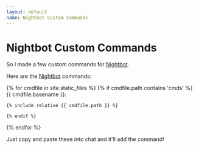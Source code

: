 ```yaml
---
layout: default
name: Nightbot Custom Commands
---
```

# Nightbot Custom Commands

So I made a few custom commands for [Nightbot].

Here are the [Nightbot] commands:

{% for cmdfile in site.static_files %}
    {% if cmdfile.path contains 'cmds' %}
{{ cmdfile.basename }}:

~~~
{% include_relative {{ cmdfile.path }} %}
~~~

    {% endif %}
{% endfor %}

Just copy and paste these into chat and it'll add the command!

[nightbot]: //beta.nightbot.tv/
